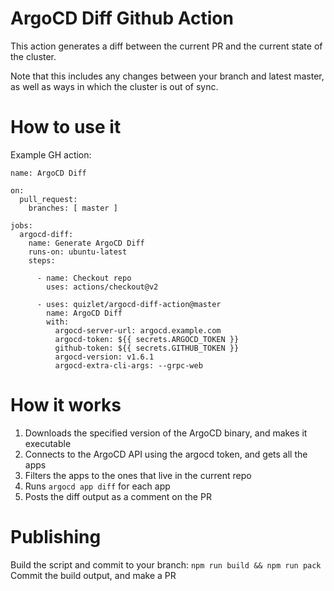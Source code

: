 # ArgoCD Diff Github Action
This action generates a diff between the current PR and the current state of the cluster. 

Note that this includes any changes between your branch and latest master, as well as ways in which the cluster is out of sync. 

# How to use it

Example GH action:
```
name: ArgoCD Diff

on:
  pull_request:
    branches: [ master ]

jobs:
  argocd-diff:
    name: Generate ArgoCD Diff
    runs-on: ubuntu-latest
    steps:

      - name: Checkout repo
        uses: actions/checkout@v2

      - uses: quizlet/argocd-diff-action@master
        name: ArgoCD Diff
        with:
          argocd-server-url: argocd.example.com
          argocd-token: ${{ secrets.ARGOCD_TOKEN }}
          github-token: ${{ secrets.GITHUB_TOKEN }}
          argocd-version: v1.6.1
          argocd-extra-cli-args: --grpc-web
```

# How it works
1) Downloads the specified version of the ArgoCD binary, and makes it executable
2) Connects to the ArgoCD API using the argocd token, and gets all the apps
3) Filters the apps to the ones that live in the current repo
3) Runs `argocd app diff` for each app
5) Posts the diff output as a comment on the PR

# Publishing
Build the script and commit to your branch:
`npm run build && npm run pack`
Commit the build output, and make a PR

